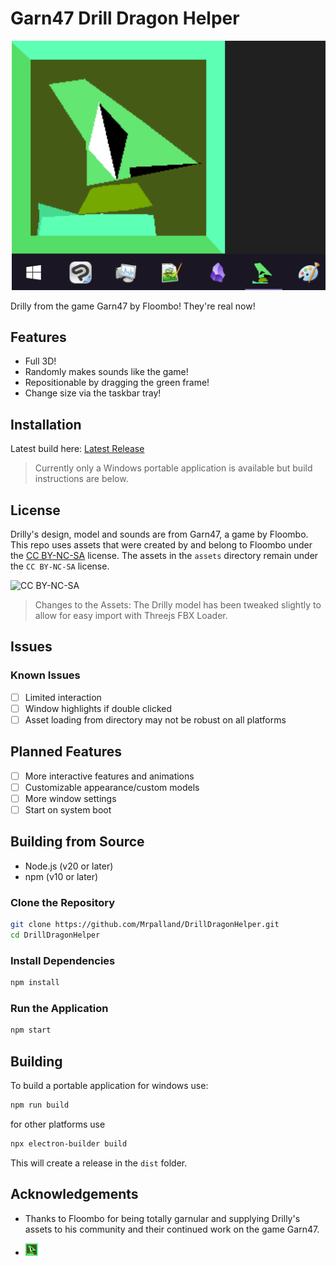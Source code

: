 # Garn47 Drill Dragon Helper 

![Drilly](.github/images/Drilly_Anim.webp)

Drilly from the game Garn47 by Floombo! They're real now!

## Features

- Full 3D!
- Randomly makes sounds like the game!
- Repositionable by dragging the green frame!
- Change size via the taskbar tray!

## Installation

Latest build here: [Latest Release](https://github.com/Mrpalland/DrillDragonHelper/releases/latest)

> Currently only a Windows portable application is available but build instructions are below.

## License

Drilly's design, model and sounds are from Garn47, a game by Floombo. This repo uses assets that were created by and belong to Floombo under the [CC BY-NC-SA](https://creativecommons.org/licenses/by-nc-sa/4.0/) license. The assets in the `assets` directory remain under the `CC BY-NC-SA` license.

![CC BY-NC-SA](https://licensebuttons.net/l/by-nc-sa/4.0/88x31.png)

> Changes to the Assets: The Drilly model has been tweaked slightly to allow for easy import with Threejs FBX Loader.

## Issues

### Known Issues

- [ ] Limited interaction
- [ ] Window highlights if double clicked
- [ ] Asset loading from directory may not be robust on all platforms

## Planned Features

- [ ] More interactive features and animations
- [ ] Customizable appearance/custom models
- [ ] More window settings
- [ ] Start on system boot

## Building from Source

- Node.js (v20 or later)
- npm (v10 or later)

### Clone the Repository

```bash
git clone https://github.com/Mrpalland/DrillDragonHelper.git
cd DrillDragonHelper
```

### Install Dependencies

```bash
npm install
```

### Run the Application

```bash
npm start
```

## Building

To build a portable application for windows use:

```bash
npm run build
```

for other platforms use

```bash
npx electron-builder build
```

This will create a release in the `dist` folder.

## Acknowledgements

- Thanks to Floombo for being totally garnular and supplying Drilly's assets to his community and their continued work on the game Garn47.

- <img src=".github/images/Drilly.png" alt="drawing" width="20"/>
